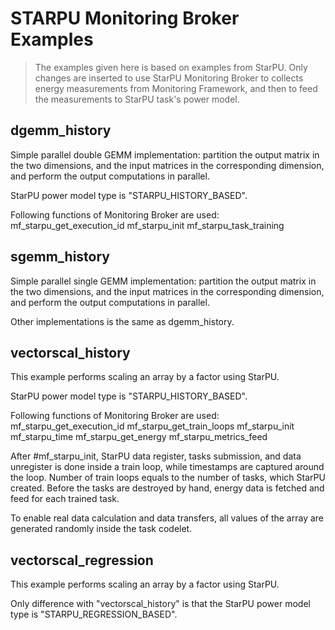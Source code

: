# STARPU Monitoring Broker Examples

> The examples given here is based on examples from StarPU. Only changes are inserted to use StarPU Monitoring Broker to collects energy measurements from Monitoring Framework, and then to feed the measurements to StarPU task's power model.


## dgemm_history

Simple parallel double GEMM implementation: partition the output matrix in the two dimensions, and the input matrices in the corresponding dimension, and perform the output computations in parallel.

StarPU power model type is "STARPU_HISTORY_BASED".

Following functions of Monitoring Broker are used:
mf_starpu_get_execution_id
mf_starpu_init
mf_starpu_task_training


## sgemm_history

Simple parallel single GEMM implementation: partition the output matrix in the two dimensions, and the input matrices in the corresponding dimension, and perform the output computations in parallel.

Other implementations is the same as dgemm_history.


## vectorscal_history

This example performs scaling an array by a factor using StarPU. 

StarPU power model type is "STARPU_HISTORY_BASED".

Following functions of Monitoring Broker are used:
mf_starpu_get_execution_id
mf_starpu_get_train_loops
mf_starpu_init
mf_starpu_time
mf_starpu_get_energy
mf_starpu_metrics_feed

After #mf_starpu_init, StarPU data register, tasks submission, and data unregister is done inside a train loop, while timestamps are captured around the loop. Number of train loops equals to the number of tasks, which StarPU created. Before the tasks are destroyed by hand, energy data is fetched and feed for each trained task.

To enable real data calculation and data transfers, all values of the array are generated randomly inside the task codelet. 


## vectorscal_regression

This example performs scaling an array by a factor using StarPU. 

Only difference with "vectorscal_history" is that the StarPU power model type is "STARPU_REGRESSION_BASED".